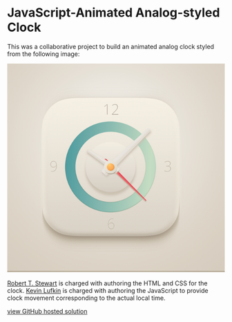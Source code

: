 # JavaScript-Animated Analog-styled Clock

This was a collaborative project to build an animated analog clock styled from the following image:

![model clock image](UI-Clock-Icon-Blue.png)

[Robert T. Stewart](https://github.com/rtstewart) is charged with authoring the HTML and CSS for the clock. [Kevin Lufkin](https://github.com/klufkin) is charged with authoring the JavaScript to provide clock movement corresponding to the actual local time.

[view GitHub hosted solution](https://rtstewart.github.io/animated-analog-clock/clock-analog-QA.html)
